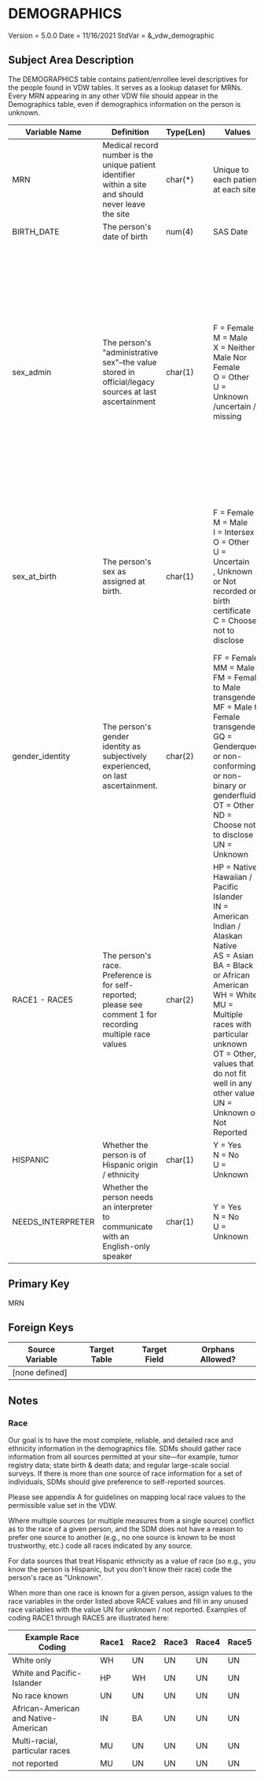 # DEMOGRAPHICS

Version = 5.0.0  Date = 11/16/2021  StdVar = &\_vdw\_demographic

## Subject Area Description
The DEMOGRAPHICS table contains patient/enrollee level descriptives for the people found in VDW tables.  It serves as a lookup dataset for MRNs.  Every MRN appearing in any other VDW file should appear in the Demographics table, even if demographics information on the person is unknown.

| Variable Name      | Definition                                                                                                  | Type(Len) | Values                                                                                                                                                                                                                                                                                      | Implementation Guidelines                                                                                                                                                                                                                                                                                                                                                                                                                                                                                                                                                                                                                                                                                                                                                                       |
| ------------------ | ----------------------------------------------------------------------------------------------------------- | --------- | ------------------------------------------------------------------------------------------------------------------------------------------------------------------------------------------------------------------------------------------------------------------------------------------- | ----------------------------------------------------------------------------------------------------------------------------------------------------------------------------------------------------------------------------------------------------------------------------------------------------------------------------------------------------------------------------------------------------------------------------------------------------------------------------------------------------------------------------------------------------------------------------------------------------------------------------------------------------------------------------------------------------------------------------------------------------------------------------------------------- |
| MRN                | Medical record number is the unique patient identifier within a site and should never leave the site        | char(\*)  | Unique to each patient at each site                                                                                                                                                                                                                                                         |                                                                                                                                                                                                                                                                                                                                                                                                                                                                                                                                                                                                                                                                                                                                                                                                 |
| BIRTH\_DATE        | The person's date of birth                                                                                  | num(4)    | SAS Date                                                                                                                                                                                                                                                                                    |                                                                                                                                                                                                                                                                                                                                                                                                                                                                                                                                                                                                                                                                                                                                                                                                 |
| sex\_admin         | The person's "administrative sex"–the value stored in official/legacy sources at last ascertainment         | char(1)   | F = Female<br>M = Male<br>X = Neither Male Nor Female<br>O = Other<br>U = Unknown /uncertain / missing                                                                                                                                                                                      | Legacy sources may designate the information we mean here as either ‘sex' or ‘gender' without regard for the distinction between these concepts. In the absence of specific knowledge that a given legacy source codes gender identity, implementers should default to placing legacy data in this variable.<br>In general, any data collected before your organization began collecting detailed SOGI data should go in this field.<br>The workgroup expects that sex\_admin will be most similar to the existing gender field in terms of having informative values on >99% of records and will be the best single-field substitute for it.<br><br>This is not compatible with [PHVS\_AdministrativeSex\_HL7\_2x](https://phinvads.cdc.gov/vads/ViewValueSet.action?id=06D34BBC-617F-DD11-B38D-00188B398520) but should better accomodate the data we expect to be available at the sites. |
| sex\_at\_birth     | The person's sex as assigned at birth.                                                                      | char(1)   | F = Female<br>M = Male<br>I = Intersex<br>O = Other<br>U = Uncertain<br>, Unknown or Not recorded on birth certificate<br>C = Choose not to disclose                                                                                                                                        | The existence of the ‘Intersex' and ‘Other' options renders this incompatible with [LOINC LL3324-2](https://loinc.org/LL3324-2/). Those values appear in our data and are foreseeably useful enough to research that we are comfortable departing from LOINC compatibility.<br>It is expected that sex\_admin may change over time as a person changes their legal and/or physical sex–this variable should not change.<br>Missing values should be coded as Unknown.                                                                                                                                                                                                                                                                                                                                                          |
| gender\_identity   | The person's gender identity as subjectively experienced, on last ascertainment.                            | char(2)   | FF = Female<br>MM = Male<br>FM = Female to Male transgender<br>MF = Male to Female transgender<br>GQ = Genderqueer or non-conforming or non-binary or genderfluid<br>OT = Other<br>ND = Choose not to disclose<br>UN = Unknown                                                              | Compatible with [PHVS\_GenderIdentity\_CDC](https://phinvads.cdc.gov/vads/ViewValueSet.action?id=660779DA-64E9-E611-A856-0017A477041A) and [LOINC LL3322-6](https://loinc.org/LL3322-6/). Values of ‘unsure/questioning' should be coded as Other. Missing values should be coded as Unknown. <br/>Note that values `MM` and `FF` should not necessarily be taken as indicating the person is cisgender. Rather this variable should be interpreted in conjunction with `sex_at_birth`.                                                                                                                                                                                                                                                                                                                                                                                                                                                                                               |
| RACE1 - RACE5      | The person's race. Preference is for self-reported; please see comment 1 for recording multiple race values | char(2)   | HP = Native Hawaiian / Pacific Islander<br>IN = American Indian / Alaskan Native<br>AS = Asian<br>BA = Black or African American<br>WH = White<br>MU = Multiple races with particular unknown<br>OT = Other, values that do not fit well in any other value<br>UN = Unknown or Not Reported | [Guidelines on mapping local race values to the permissible value set in the VDW](https://www.hcsrn.org/share/page/site/VDW/document-details?nodeRef=workspace://SpacesStore/96a17742-4e93-407d-8144-11db16ee658c)                                                                                                                                                                                                                                                                                                                                                                                                                                                                                                                                                                              |
| HISPANIC           | Whether the person is of Hispanic origin / ethnicity                                                        | char(1)   | Y = Yes<br>N = No<br>U = Unknown                                                                                                                                                                                                                                                            |                                                                                                                                                                                                                                                                                                                                                                                                                                                                                                                                                                                                                                                                                                                                                                                                 |
| NEEDS\_INTERPRETER | Whether the person needs an interpreter to communicate with an English-only speaker                         | char(1)   | Y = Yes<br>N = No<br>U = Unknown                                                                                                                                                                                                                                                            | This variable is capable of changing over time. Populate with only the most recently known interpreter status.                                                                                                                                                                                                                                                                                                                                                                                                                                                                                                                                                                                                                                                                                  |

## Primary Key
MRN

## Foreign Keys
|Source Variable|Target Table|Target Field|Orphans Allowed?|
|--|--|--|--|
| [none defined] |  |  |  |

## Notes

### Race

Our goal is to have the most complete, reliable, and detailed race and ethnicity information in the demographics file. SDMs should gather race information from all sources permitted at your site—for example, tumor registry data; state birth & death data; and regular large-scale social surveys. If there is more than one source of race information for a set of individuals, SDMs should give preference to self-reported sources.

Please see appendix A for guidelines on mapping local race values to the permissible value set in the VDW.

Where multiple sources (or multiple measures from a single source) conflict as to the race of a given person, and the SDM does not have a reason to prefer one source to another (e.g., no one source is known to be most trustworthy, etc.) code all races indicated by any source.

For data sources that treat Hispanic ethnicity as a value of race (so e.g., you know the person is Hispanic, but you don't know their race) code the person's race as "Unknown".

When more than one race is known for a given person, assign values to the race variables in the order listed above RACE values and fill in any unused race variables with the value UN for unknown / not reported. Examples of coding RACE1 through RACE5 are illustrated here:

|Example Race Coding                  |Race1|Race2|Race3|Race4|Race5|
|-------------------                  |-----|-----|-----|-----|-----|
|White only                           |WH   |UN   |UN   |UN   |UN   |
|White and Pacific-Islander           |HP   |WH   |UN   |UN   |UN   |
|No race known                        |UN   |UN   |UN   |UN   |UN   |
|African-American and Native-American |IN   |BA   |UN   |UN   |UN   |
|Multi-racial, particular races       |MU   |UN   |UN   |UN   |UN   |
|not reported                         |MU   |UN   |UN   |UN   |UN   |


